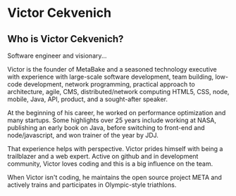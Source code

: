 # Victor Cekvenich

## Who is Victor Cekvenich?

Software engineer and visionary...

Victor is the founder of MetaBake and a seasoned technology executive with experience with large-scale software development, team building, low-code development, network programming, practical approach to architecture, agile, CMS, distributed/network computing HTML5, CSS, node, mobile, Java, API, product, and a sought-after speaker.

At the beginning of his career, he worked on performance optimization and many startups. Some highlights over 25 years include working at NASA, publishing an early book on Java, before switching to front-end and node/javascript, and won trainer of the year by JDJ.

That experience helps with perspective. Victor prides himself with being a trailblazer and a web expert. Active on github and in development community, Victor loves coding and this is a big influence on the team.

When Victor isn't coding, he maintains the open source project META and actively trains and participates in Olympic-style triathlons.